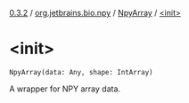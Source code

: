 [0.3.2](../../index.md) / [org.jetbrains.bio.npy](../index.md) / [NpyArray](index.md) / [&lt;init&gt;](.)

# &lt;init&gt;

`NpyArray(data: Any, shape: IntArray)`

A wrapper for NPY array data.

